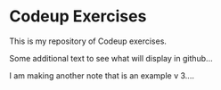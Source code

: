 # Codeup Exercises

This is my repository of Codeup exercises.

Some additional text to see what will display in github...

I am making another note that is an example v 3....
